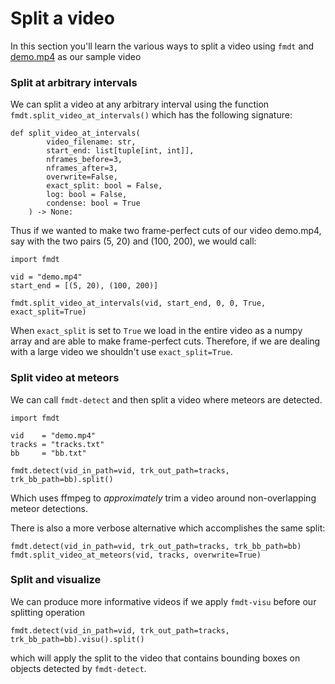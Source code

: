 # Split a video

In this section you'll learn the various ways to split a video using `fmdt` and 
[demo.mp4](https://lip6.fr/adrien.cassagne/data/tauh/in/2022_05_31_tauh_34_meteors.mp4)
as our sample video

### Split at arbitrary intervals

We can split a video at any arbitrary interval using the function `fmdt.split_video_at_intervals()`
which has the following signature:
```
def split_video_at_intervals(
        video_filename: str,
        start_end: list[tuple[int, int]],
        nframes_before=3,
        nframes_after=3,
        overwrite=False,
        exact_split: bool = False,
        log: bool = False,
        condense: bool = True
    ) -> None:
```

Thus if we wanted to make two frame-perfect cuts of our video demo.mp4, say with the 
two pairs (5, 20) and (100, 200), we would call:

```
import fmdt

vid = "demo.mp4"
start_end = [(5, 20), (100, 200)]

fmdt.split_video_at_intervals(vid, start_end, 0, 0, True, exact_split=True)
```

When `exact_split` is set to `True` we load in the entire video as a numpy array and 
are able to make frame-perfect cuts. Therefore, if we are dealing with a large video
we shouldn't use `exact_split=True`.

### Split video at meteors

We can call `fmdt-detect` and then split a video where meteors are detected.

```
import fmdt

vid    = "demo.mp4"
tracks = "tracks.txt"
bb     = "bb.txt"

fmdt.detect(vid_in_path=vid, trk_out_path=tracks, trk_bb_path=bb).split()
```

Which uses ffmpeg to _approximately_ trim a video around non-overlapping meteor 
detections.

There is also a more verbose alternative which accomplishes the same split:

```
fmdt.detect(vid_in_path=vid, trk_out_path=tracks, trk_bb_path=bb)
fmdt.split_video_at_meteors(vid, tracks, overwrite=True)
```

### Split and visualize

We can produce more informative videos if we apply `fmdt-visu` before our splitting 
operation

```
fmdt.detect(vid_in_path=vid, trk_out_path=tracks, trk_bb_path=bb).visu().split()
```

which will apply the split to the video that contains bounding boxes on objects 
detected by `fmdt-detect`.